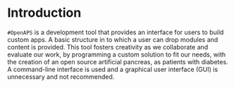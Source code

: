 # Introduction 

`#OpenAPS` is a development tool that provides an interface for users to build custom apps. A basic structure in to which a user can drop modules and content is provided. This tool fosters creativity as we collaborate and evaluate our work, by programming a custom solution to fit our needs, with the creation of an open source artificial pancreas, as patients with diabetes. A command-line interface is used and a graphical user interface (GUI) is unnecessary and not recommended.